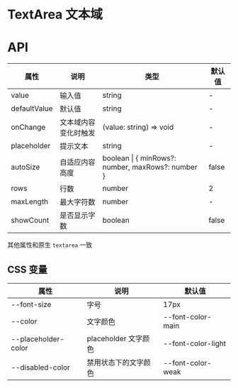 # TextArea 文本域

<code src="./demos/index.tsx"></code>

# API

| 属性         | 说明                 | 类型                                              | 默认值 |
| ------------ | -------------------- | ------------------------------------------------- | ------ |
| value        | 输入值               | string                                            | -      |
| defaultValue | 默认值               | string                                            | -      |
| onChange     | 文本域内容变化时触发 | (value: string) => void                           | -      |
| placeholder  | 提示文本             | string                                            | -      |
| autoSize     | 自适应内容高度       | boolean \| { minRows?: number, maxRows?: number } | false  |
| rows         | 行数                 | number                                            | 2      |
| maxLength    | 最大字符数           | number                                            | -      |
| showCount    | 是否显示字数         | boolean                                           | false  |

其他属性和原生 `textarea` 一致

## CSS 变量

| 属性                | 说明                 | 默认值             |
| ------------------- | -------------------- | ------------------ |
| --font-size         | 字号                 | 17px               |
| --color             | 文字颜色             | --font-color-main  |
| --placeholder-color | placeholder 文字颜色 | --font-color-light |
| --disabled-color    | 禁用状态下的文字颜色 | --font-color-weak  |
